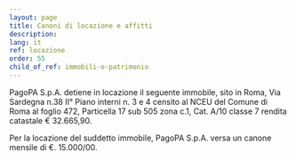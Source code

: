 ```yaml
---
layout: page
title: Canoni di locazione e affitti
description: 
lang: it
ref: locazione
order: 55
child_of_ref: immobili-e-patrimonio
---
```


PagoPA S.p.A. detiene in locazione il seguente immobile, sito in Roma, Via Sardegna n.38 II° Piano interni n. 3 e 4 censito al NCEU del Comune di Roma al foglio 472, Particella 17 sub 505 zona c.1, Cat. A/10 classe 7 rendita catastale € 32.665,90.

Per la locazione del suddetto immobile, PagoPA S.p.A. versa un canone mensile di €. 15.000/00.